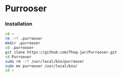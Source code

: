 # Purrooser

### Installation
```bash
cd ~
rm -rf .purrooser
mkdir .purrooser
cd .purrooser
git clone https://github.com/Thoq-jar/Purrooser.git
cd Purrooser
sudo rm -rf /usr/local/bin/purrooser
sudo mv purrooser /usr/local/bin/
cd ~
```
